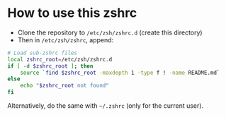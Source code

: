 # How to use this zshrc

  - Clone the repository to `/etc/zsh/zshrc.d` (create this directory)
  - Then in `/etc/zsh/zshrc`, append:

```zsh
# Load sub-zshrc files
local zshrc_root=/etc/zsh/zshrc.d
if [ -d $zshrc_root ]; then
    source `find $zshrc_root -maxdepth 1 -type f ! -name README.md`
else
    echo "$zshrc_root not found"
fi
```

Alternatively, do the same with `~/.zshrc` (only for the current user).
